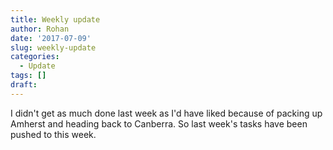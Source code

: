 ```yaml
---
title: Weekly update
author: Rohan
date: '2017-07-09'
slug: weekly-update
categories:
  - Update
tags: []
draft: 
---
```


I didn't get as much done last week as I'd have liked because of packing up Amherst and heading back to Canberra. So last week's tasks have been pushed to this week.